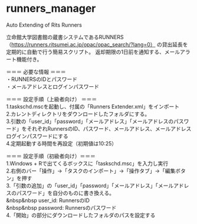 # runners_manager
Auto Extending of Rits Runners

立命館大学図書館の蔵書システムであるRUNNERS（https://runners.ritsumei.ac.jp/opac/opac_search/?lang=0）
の貸出延長を定期的に自動で行う簡易スクリプト。
返却期限の1日前を通知する、メールアラート機能付き。

＝＝＝ 必要な情報 ＝＝＝<br>
・RUNNERSのIDとパスワード<br>
・メールアドレスとログインパスワード<br>

＝＝＝ 設定手順（上級者向け） ＝＝＝<br>
1.taskschd.mscを起動し、付属の「Runners Extender.xml」をインポート<br>
2.カレントディレクトリをダウンロードしたフォルダにする。<br>
3.引数の「user_id」「password」「メールアドレス」「メールアドレスのパスワード」をそれぞれRunnersのID、パスワード、メールアドレス、メールアドレスログインパスワードにする<br>
4.定期起動する時間を再設定（初期値は10:25）<br>

＝＝＝ 設定手順（初級者向け）＝＝＝<br>
1.Windows + Rで出てくるボックスに「taskschd.msc」を入力し実行<br>
2.右側のバー「操作」→「タスクのインポート」→「操作タブ」→「編集ボタン」を押す<br>
3.「引数の追加」の「user_id」「password」「メールアドレス」「メールアドレスのパスワード」を自分のものに書き換える。<br>
 &nbsp&nbsp user_id: RunnersのID<br>
 &nbsp&nbsp password: Runnersのパスワード<br>
4.「開始」の部分にダウンロードしたフォルダのパスを設定する<br>
